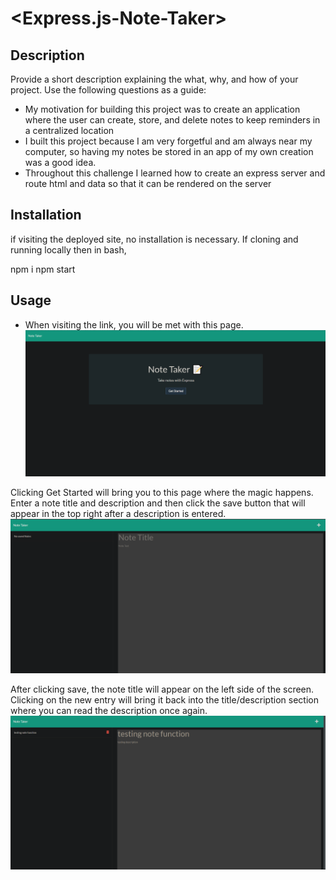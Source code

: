 # <Express.js-Note-Taker>

## Description

Provide a short description explaining the what, why, and how of your project. Use the following questions as a guide:

- My motivation for building this project was to create an application where the user can create, store, and delete notes to keep reminders in a centralized location
- I built this project because I am very forgetful and am always near my computer, so having my notes be stored in an app of my own creation was a good idea.
- Throughout this challenge I learned how to create an express server and route html and data so that it can be rendered on the server

## Installation
if visiting the deployed site, no installation is necessary. If cloning and running locally then in bash,

npm i
npm start


## Usage
- When visiting the link, you will be met with this page.
![initial page](/public/assets/images/initial-page.png)

Clicking Get Started will bring you to this page where the magic happens. Enter a note title and description and then click the save button that will appear in the top right after a description is entered.
![homepage](/public/assets/images/homepage.png)

After clicking save, the note title will appear on the left side of the screen. Clicking on the new entry will bring it back into the title/description section where you can read the description once again.
![note-added](/public/assets/images/note-added.png)





